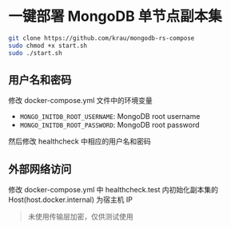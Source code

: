 # 一键部署 MongoDB 单节点副本集

```bash
git clone https://github.com/krau/mongodb-rs-compose
sudo chmod +x start.sh
sudo ./start.sh
```

## 用户名和密码

修改 docker-compose.yml 文件中的环境变量

- `MONGO_INITDB_ROOT_USERNAME`: MongoDB root username
- `MONGO_INITDB_ROOT_PASSWORD`: MongoDB root password

然后修改 healthcheck 中相应的用户名和密码

## 外部网络访问

修改 docker-compose.yml 中 healthcheck.test 内初始化副本集的 Host(host.docker.internal) 为宿主机 IP

> 未使用传输层加密，仅供测试使用